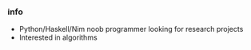 ### info
- Python/Haskell/Nim noob programmer looking for research projects
- Interested in algorithms









